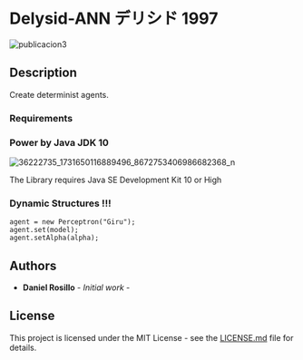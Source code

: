 # Delysid-ANN デリシド 1997

![publicacion3](https://user-images.githubusercontent.com/23446483/46239966-043d3200-c366-11e8-844a-49954c053228.jpg)

## Description

Create determinist agents.

### Requirements

### Power by Java JDK 10
![36222735_1731650116889496_8672753406986682368_n](https://user-images.githubusercontent.com/23446483/41886236-26f7ba94-78c1-11e8-963a-cae5eccb6394.jpg)

The Library requires Java SE Development Kit 10 or High

### Dynamic Structures !!!

```
agent = new Perceptron("Giru");
agent.set(model);
agent.setAlpha(alpha);

```

## Authors

* **Daniel Rosillo** - *Initial work* -

## License

This project is licensed under the MIT License - see the [LICENSE.md](LICENSE.md) file for details.
